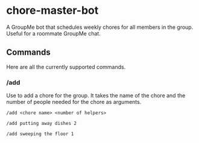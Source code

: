 # chore-master-bot

A GroupMe bot that schedules weekly chores for all members in the group. Useful for a roommate GroupMe chat.  

## Commands

Here are all the currently supported commands.

### /add

Use to add a chore for the group. It takes the name of the chore and the number of people needed for the chore as arguments.

```
/add <chore name> <number of helpers>

/add putting away dishes 2

/add sweeping the floor 1
```
